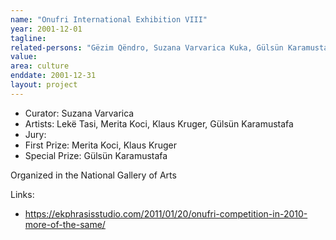 ```yaml
---
name: "Onufri International Exhibition VIII"
year: 2001-12-01
tagline:
related-persons: "Gëzim Qëndro, Suzana Varvarica Kuka, Gülsün Karamustafa, Merita Koci, Klaus Kruger, Edi Muka, Lekë Tasi"
value:
area: culture
enddate: 2001-12-31
layout: project
---
```

* Curator: Suzana Varvarica
* Artists: Lekë Tasi, Merita Koci, Klaus Kruger, Gülsün Karamustafa
* Jury:
* First Prize: Merita Koci, Klaus Kruger
* Special Prize: Gülsün Karamustafa

Organized in the National Gallery of Arts

Links:
* <https://ekphrasisstudio.com/2011/01/20/onufri-competition-in-2010-more-of-the-same/>
